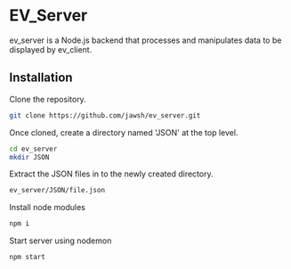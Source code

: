 # EV_Server

ev_server is a Node.js backend that processes and manipulates data to be displayed by ev_client.

## Installation

Clone the repository.

```bash
git clone https://github.com/jawsh/ev_server.git
```

Once cloned, create a directory named 'JSON' at the top level.

```bash
cd ev_server
mkdir JSON
```

Extract the JSON files in to the newly created directory.

```bash
ev_server/JSON/file.json
```

Install node modules

```bash
npm i
```

Start server using nodemon

```bash
npm start
```
